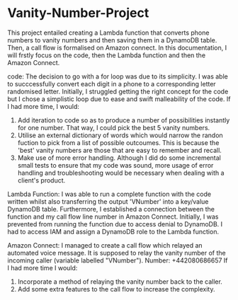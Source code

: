 # Vanity-Number-Project
This project entailed creating a Lambda function that converts phone numbers to vanity numbers and then saving them in a DynamoDB table. 
Then, a call flow is formalised on Amazon connect.
In this documentation, I will frstly focus on the code, then the Lambda function and then the Amazon Connect.

code:
The decision to go with a for loop was due to its simplicity. I was able to succcessfully convert each digit in a phone to a corresponding letter randomised letter.
Initially, I struggled getting the right concept for the code but I chose a simplistic loop due to ease and swift malleability of the code. 
If I had more time, I would:
1) Add iteration to code so as to produce a number of possibilities instantly for one number. That way, I could pick the best 5 vanity numbers.
2) Utilise an external dictionary of words which would narrow the randon fuction to pick from a list of possible outcoumes. 
   This is because the 'best' vanity numbers are those that are easy to remember and recall. 
3) Make use of more error handling. Although I did do some incremental small tests to ensure that my code was sound,
   more usage of error handling and troubleshooting would be necessary when dealing with a client's product.

Lambda Function:
I was able to run a complete function with the code written whilst also transferring the output 'VNumber' into a key/value DynamoDB table.
Furthermore, I established a connection between the function and my call flow line number in Amazon Connect.
Initially, I was prevented from running the function due to access denial to DynamoDB. I had to access IAM and assign a DynamoDB role to the Lambda function.

Amazon Connect:
I managed to create a call flow which relayed an automated voice message. It is supposed to relay the vanity number of the incoming caller (variable labelled "VNumber").
Number: +442080686657
If I had more time I would:
1) Incorporate a method of relaying the vanity number back to the caller.
2) Add some extra features to the call flow to increase the complexity.

